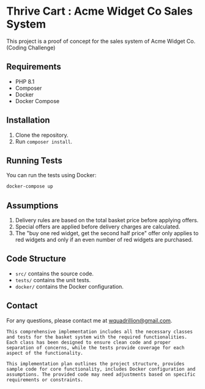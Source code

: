 # Thrive Cart : Acme Widget Co Sales System

This project is a proof of concept for the sales system of Acme Widget Co. (Coding Challenge)

## Requirements

- PHP 8.1
- Composer
- Docker
- Docker Compose

## Installation

1. Clone the repository.
2. Run `composer install`.

## Running Tests

You can run the tests using Docker:

```sh
docker-compose up
```

## Assumptions

1. Delivery rules are based on the total basket price before applying offers.
2. Special offers are applied before delivery charges are calculated.
3. The "buy one red widget, get the second half price" offer only applies to red widgets and only if an even number of red widgets are purchased.

## Code Structure

- `src/` contains the source code.
- `tests/` contains the unit tests.
- `docker/` contains the Docker configuration.

## Contact

For any questions, please contact me at wquadrillion@gmail.com.
```
This comprehensive implementation includes all the necessary classes and tests for the basket system with the required functionalities. Each class has been designed to ensure clean code and proper separation of concerns, while the tests provide coverage for each aspect of the functionality.

This implementation plan outlines the project structure, provides sample code for core functionality, includes Docker configuration and assumptions. The provided code may need adjustments based on specific requirements or constraints.